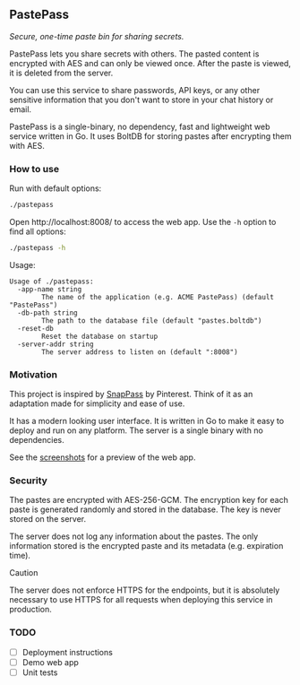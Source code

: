 ## PastePass

_Secure, one-time paste bin for sharing secrets._

PastePass lets you share secrets with others. The pasted content is encrypted with AES and can only be viewed once. After the paste is viewed, it is deleted from the server.

You can use this service to share passwords, API keys, or any other sensitive information that you don't want to store in your chat history or email.

PastePass is a single-binary, no dependency, fast and lightweight web service written in Go. It uses BoltDB for storing pastes after encrypting them with AES.

### How to use

Run with default options:
```bash
./pastepass
```

Open http://localhost:8008/ to access the web app. Use the `-h` option to find all options:

```bash
./pastepass -h
``` 

Usage:
```
Usage of ./pastepass:
  -app-name string
        The name of the application (e.g. ACME PastePass) (default "PastePass")
  -db-path string
        The path to the database file (default "pastes.boltdb")
  -reset-db
        Reset the database on startup
  -server-addr string
        The server address to listen on (default ":8008")
```

### Motivation

This project is inspired by [SnapPass](https://github.com/pinterest/snappass) by Pinterest. Think of it as an adaptation made for simplicity and ease of use.

It has a modern looking user interface. It is written in Go to make it easy to deploy and run on any platform. The server is a single binary with no dependencies.

See the [screenshots](./docs/screenshots.md) for a preview of the web app.

### Security

The pastes are encrypted with AES-256-GCM. The encryption key for each paste is generated randomly and stored in the database. The key is never stored on the server.

The server does not log any information about the pastes. The only information stored is the encrypted paste and its metadata (e.g. expiration time).

> [!CAUTION]
> The server does not enforce HTTPS for the endpoints, but it is absolutely necessary to use HTTPS for all requests when deploying this service in production.

### TODO

- [ ] Deployment instructions
- [ ] Demo web app
- [ ] Unit tests
